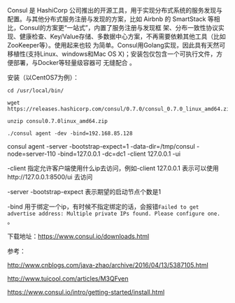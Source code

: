 Consul 是 HashiCorp 公司推出的开源工具，用于实现分布式系统的服务发现与配置。与其他分布式服务注册与发现的方案，比如 Airbnb 的 SmartStack 等相比，Consul的方案更“一站式”，内置了服务注册与发现框 架、分布一致性协议实现、健康检查、Key/Value存储、多数据中心方案，不再需要依赖其他工具（比如ZooKeeper等）。使用起来也较 为简单。Consul用Golang实现，因此具有天然可移植性(支持Linux、windows和Mac OS X)；安装包仅包含一个可执行文件，方便部署，与Docker等轻量级容器可 无缝配合 。





安装（以CentOS7为例）：

```
cd /usr/local/bin/

wget https://releases.hashicorp.com/consul/0.7.0/consul_0.7.0_linux_amd64.zip

unzip consul0.7.0linux_amd64.zip

./consul agent -dev -bind=192.168.85.128

```





consul agent -server -bootstrap-expect=1  -data-dir=/tmp/consul -node=server-110 -bind=127.0.0.1 -dc=dc1 -client 127.0.0.1 -ui

-client 指定允许客户端使用什么ip去访问，例如-client 127.0.0.1 表示可以使用http://127.0.0.1:8500/ui 去访问

-server -bootstrap-expect 表示期望的启动节点个数是1

-bind 用于绑定一个ip，有时候不指定绑定的话，会报错`Failed to get advertise address: Multiple private IPs found. Please configure one.` 。





下载地址：https://www.consul.io/downloads.html



参考：

http://www.cnblogs.com/java-zhao/archive/2016/04/13/5387105.html

http://www.tuicool.com/articles/M3QFven

https://www.consul.io/intro/getting-started/install.html